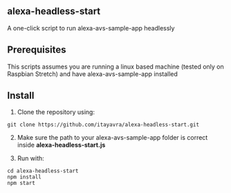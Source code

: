 ## alexa-headless-start
A one-click script to run alexa-avs-sample-app headlessly

## Prerequisites
This scripts assumes you are running a linux based machine (tested only on Raspbian Stretch) and have alexa-avs-sample-app installed

## Install
1. Clone the repository using:
```
git clone https://github.com/itayavra/alexa-headless-start.git
```

2. Make sure the path to your alexa-avs-sample-app folder is correct inside **alexa-headless-start.js**

3. Run with:
```
cd alexa-headless-start
npm install
npm start
```
